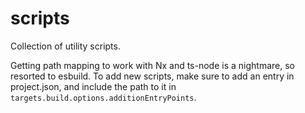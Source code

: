 # scripts

Collection of utility scripts.

Getting path mapping to work with Nx and ts-node is a nightmare, so resorted to
esbuild. To add new scripts, make sure to add an entry in project.json, and
include the path to it in `targets.build.options.additionEntryPoints`.
